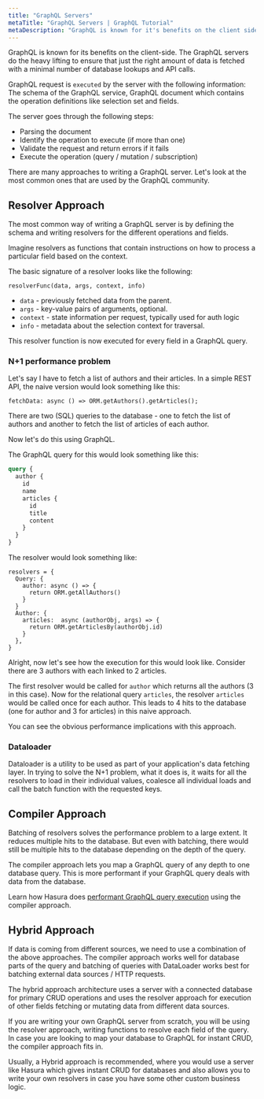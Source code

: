 ```yaml
---
title: "GraphQL Servers"
metaTitle: "GraphQL Servers | GraphQL Tutorial"
metaDescription: "GraphQL is known for it's benefits on the client side. The GraphQL servers do the heavy lifting to ensure that just the right amount of data is fetched with minimal number of database lookups and API calls."
---
```


GraphQL is known for its benefits on the client-side. The GraphQL servers do the heavy lifting to ensure that just the right amount of data is fetched with a minimal number of database lookups and API calls.

GraphQL request is `executed` by the server with the following information:
The schema of the GraphQL service, GraphQL document which contains the operation definitions like selection set and fields.

The server goes through the following steps:
- Parsing the document
- Identify the operation to execute (if more than one)
- Validate the request and return errors if it fails
- Execute the operation (query / mutation / subscription)

There are many approaches to writing a GraphQL server. Let's look at the most common ones that are used by the GraphQL community.

## Resolver Approach

The most common way of writing a GraphQL server is by defining the schema and writing resolvers for the different operations and fields.

Imagine resolvers as functions that contain instructions on how to process a particular field based on the context.

The basic signature of a resolver looks like the following: 

```
resolverFunc(data, args, context, info)
```

- `data` - previously fetched data from the parent.
- `args` - key-value pairs of arguments, optional. 
- `context` - state information per request, typically used for auth logic
- `info` - metadata about the selection context for traversal. 

This resolver function is now executed for every field in a GraphQL query.

### N+1 performance problem

Let's say I have to fetch a list of authors and their articles. In a simple REST API, the naive version would look something like this:

```
fetchData: async () => ORM.getAuthors().getArticles();
```

There are two (SQL) queries to the database - one to fetch the list of authors and another to fetch the list of articles of each author. 

Now let's do this using GraphQL.

The GraphQL query for this would look something like this:

```graphql
query {
  author {
    id
    name
    articles {
      id
      title
      content
    }
  }
}
```

The resolver would look something like:

```
resolvers = {
  Query: {
    author: async () => {
      return ORM.getAllAuthors()
    }
  }
  Author: {
    articles:  async (authorObj, args) => {
      return ORM.getArticlesBy(authorObj.id)
    }
  },
}
```

Alright, now let's see how the execution for this would look like. Consider there are 3 authors with each linked to 2 articles.

The first resolver would be called for `author` which returns all the authors (3 in this case). Now for the relational query `articles`, the resolver `articles` would be called once for each author. This leads to 4 hits to the database (one for author and 3 for articles) in this naive approach.

You can see the obvious performance implications with this approach.

### Dataloader

Dataloader is a utility to be used as part of your application's data fetching layer. In trying to solve the N+1 problem, what it does is, it waits for all the resolvers to load in their individual values, coalesce all individual loads and call the batch function with the requested keys.

## Compiler Approach

Batching of resolvers solves the performance problem to a large extent. 
It reduces multiple hits to the database. But even with batching, there would still be multiple hits to the database depending on the depth of the query.

The compiler approach lets you map a GraphQL query of any depth to one database query. This is more performant if your GraphQL query deals with data from the database. 

Learn how Hasura does [performant GraphQL query execution](https://hasura.io/blog/fast-graphql-execution-with-query-caching-prepared-statements/) using the compiler approach.

## Hybrid Approach

If data is coming from different sources, we need to use a combination of the above approaches. The compiler approach works well for database parts of the query and batching of queries with DataLoader works best for batching external data sources / HTTP requests. 

The hybrid approach architecture uses a server with a connected database for primary CRUD operations and uses the resolver approach for execution of other fields fetching or mutating data from different data sources.

If you are writing your own GraphQL server from scratch, you will be using the resolver approach, writing functions to resolve each field of the query. In case you are looking to map your database to GraphQL for instant CRUD, the compiler approach fits in. 

Usually, a Hybrid approach is recommended, where you would use a server like Hasura which gives instant CRUD for databases and also allows you to write your own resolvers in case you have some other custom business logic.



